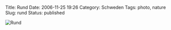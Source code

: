 Title: Rund
Date: 2006-11-25 19:26
Category: Schweden
Tags: photo, nature
Slug: rund
Status: published

![Rund](/pic/maskros.jpg "Rund")

